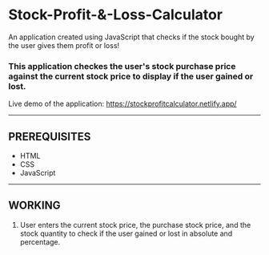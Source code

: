 # Stock-Profit-&-Loss-Calculator

An application created using JavaScript that checks if the stock bought by the user gives them profit or loss!

### This application checkes the user's stock purchase price against the current stock price to display if the user gained or lost.
Live demo of the application: https://stockprofitcalculator.netlify.app/
<hr />

## PREREQUISITES
* HTML
* CSS
* JavaScript

<hr />

## WORKING
1. User enters the current stock price, the purchase stock price, and the stock quantity to check if the user gained or lost in absolute and percentage.

